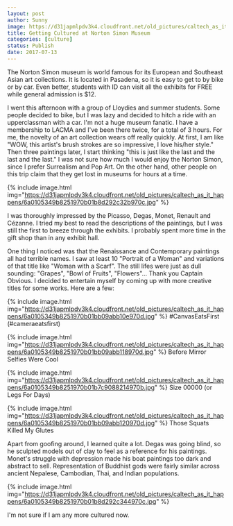```yaml
---
layout: post
author: Sunny
image: https://d31japmlpdv3k4.cloudfront.net/old_pictures/caltech_as_it_happens/6a0105349b8251970b01bb09abb148970d.jpg
title: Getting Cultured at Norton Simon Museum
categories: [culture]
status: Publish
date: 2017-07-13
---
```





The Norton Simon museum is world famous for its European and Southeast Asian art collections. It is located in Pasadena, so it is easy to get to by bike or by car. Even better, students with ID can visit all the exhibits for FREE while general admission is $12.


I went this afternoon with a group of Lloydies and summer students. Some people decided to bike, but I was lazy and decided to hitch a ride with an upperclassman with a car. I'm not a huge museum fanatic. I have a membership to LACMA and I've been there twice, for a total of 3 hours. For me, the novelty of an art collection wears off really quickly. At first, I am like "WOW, this artist's brush strokes are so impressive, I love his/her style." Then three paintings later, I start thinking "this is just like the last and the last and the last." I was not sure how much I would enjoy the Norton Simon, since I prefer Surrealism and Pop Art. On the other hand, other people on this trip claim that they get lost in museums for hours at a time.




{% include image.html img="https://d31japmlpdv3k4.cloudfront.net/old_pictures/caltech_as_it_happens/6a0105349b8251970b01b8d292c32b970c.jpg" %}

I was thoroughly impressed by the Picasso, Degas, Monet, Renault and Cézanne. I tried my best to read the descriptions of the paintings, but I was still the first to breeze through the exhibits. I probably spent more time in the gift shop than in any exhibit hall.


One thing I noticed was that the Renaissance and Contemporary paintings all had terrible names. I saw at least 10 "Portrait of a Woman" and variations of that title like "Woman with a Scarf". The still lifes were just as dull sounding: "Grapes", "Bowl of Fruits", "Flowers"... Thank you Captain Obvious. I decided to entertain myself by coming up with more creative titles for some works. Here are a few:



{% include image.html img="https://d31japmlpdv3k4.cloudfront.net/old_pictures/caltech_as_it_happens/6a0105349b8251970b01bb09abb10e970d.jpg" %}
#CanvasEatsFirst (#cameraeatsfirst)



{% include image.html img="https://d31japmlpdv3k4.cloudfront.net/old_pictures/caltech_as_it_happens/6a0105349b8251970b01bb09abb118970d.jpg" %}
Before Mirror Selfies Were Cool



{% include image.html img="https://d31japmlpdv3k4.cloudfront.net/old_pictures/caltech_as_it_happens/6a0105349b8251970b01b7c9088214970b.jpg" %}
Size 00000 (or Legs For Days)




{% include image.html img="https://d31japmlpdv3k4.cloudfront.net/old_pictures/caltech_as_it_happens/6a0105349b8251970b01bb09abb120970d.jpg" %}
Those Squats Killed My Glutes

Apart from goofing around, I learned quite a lot. Degas was going blind, so he sculpted models out of clay to feel as a reference for his paintings. Monet's struggle with depression made his boat paintings too dark and abstract to sell. Representation of Buddhist gods were fairly similar across ancient Nepalese, Cambodian, Thai, and Indian populations.




{% include image.html img="https://d31japmlpdv3k4.cloudfront.net/old_pictures/caltech_as_it_happens/6a0105349b8251970b01b8d292c344970c.jpg" %}

I'm not sure if I am any more cultured now.

